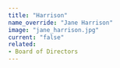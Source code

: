 ```yaml
---
title: "Harrison"
name_override: "Jane Harrison"
image: "jane_harrison.jpg"
current: "false"
related:
- Board of Directors
---
```

